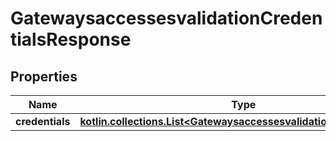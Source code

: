 
# GatewaysaccessesvalidationCredentialsResponse

## Properties
Name | Type | Description | Notes
------------ | ------------- | ------------- | -------------
**credentials** | [**kotlin.collections.List&lt;GatewaysaccessesvalidationCredentialDto&gt;**](GatewaysaccessesvalidationCredentialDto.md) |  | 



